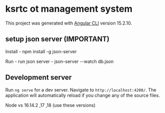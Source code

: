 # ksrtc ot management system

This project was generated with [Angular CLI](https://github.com/angular/angular-cli) version 15.2.10.

## setup json server (IMPORTANT)
Install - npm install -g json-server

Run - run json server - json-server --watch db.json

## Development server

Run `ng serve` for a dev server. Navigate to `http://localhost:4200/`. The application will automatically reload if you change any of the source files.

Node vs
16.14.2 ,17 ,18 (use these versions)
